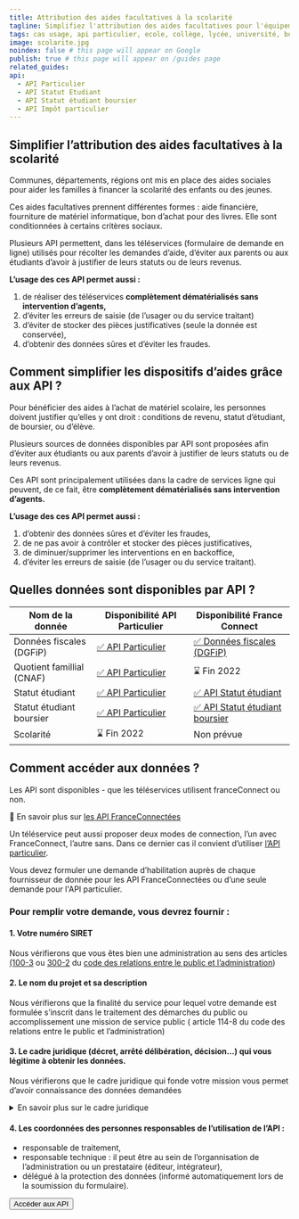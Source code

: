 ```yaml
---
title: Attribution des aides facultatives à la scolarité
tagline: Simplifiez l'attribution des aides facultatives pour l'équipement des élèves et des étudiants.
tags: cas usage, api particulier, ecole, collège, lycée, université, bourse, boursier, subvention
image: scolarite.jpg
noindex: false # this page will appear on Google
publish: true # this page will appear on /guides page
related_guides:
api:
  - API Particulier
  - API Statut Etudiant
  - API Statut étudiant boursier
  - API Impôt particulier
---
```


## Simplifier l’attribution des aides facultatives à la scolarité

Communes, départements, régions ont mis en place des aides sociales pour aider les familles à financer la scolarité des enfants ou des jeunes.

Ces aides facultatives prennent différentes formes : aide financière, fourniture de matériel informatique, bon d’achat pour des livres. Elle sont conditionnées à certains critères sociaux.  

Plusieurs API permettent, dans les téléservices (formulaire de demande en ligne) utilisés pour récolter les demandes d’aide, d’éviter aux parents ou aux étudiants d’avoir à justifier de leurs statuts ou de leurs revenus.

**L’usage des ces API permet aussi :**

1. de réaliser des téléservices **complètement dématérialisés sans intervention d’agents,**
2. d’éviter les erreurs de saisie (de l’usager ou du service traitant)
3. d’éviter de stocker des pièces justificatives (seule la donnée est conservée),
4. d’obtenir des données sûres et d’éviter les fraudes.

## Comment simplifier les dispositifs d’aides grâce aux API ?

Pour bénéficier des aides à l’achat de matériel scolaire, les personnes doivent justifier qu’elles y ont droit : conditions de revenu, statut d’étudiant, de boursier, ou d’élève.

Plusieurs sources de données disponibles par API sont proposées afin d’éviter aux étudiants ou aux parents d’avoir à justifier de leurs statuts ou de leurs revenus.

Ces API sont principalement utilisées dans la cadre de services ligne qui peuvent, de ce fait, être **complètement dématérialisés sans intervention d’agents.**

**L’usage des ces API permet aussi :**

1. d’obtenir des données sûres et d’éviter les fraudes,
2. de ne pas avoir à contrôler et stocker des pièces justificatives,
3. de diminuer/supprimer les interventions en en backoffice,
4. d’éviter les erreurs de saisie (de l’usager ou du service traitant).

## Quelles données sont disponibles par API ?

| Nom de la donnée | Disponibilité API Particulier | Disponibilité France Connect |
| --- | --- | --- |
| Données fiscales (DGFiP) | [✅ API Particulier](/les-api/api-particulier) | [✅ Données fiscales (DGFiP)](/les-api/impot-particulier) |
| Quotient famillial (CNAF) | [✅ API Particulier](/les-api/api-particulier) | ⌛️ Fin 2022 |
| Statut étudiant | [✅ API Particulier](/les-api/api-particulier) | [✅ API Statut étudiant](/les-api/api-statut-etudiant) |
| Statut étudiant boursier | [✅ API Particulier](/les-api/api-particulier) | [✅ API Statut étudiant boursier](/les-api/api-statut-etudiant-boursier) |
| Scolarité | ⌛️ Fin 2022 | Non prévue |

## Comment accéder aux données ?

Les API sont disponibles - que les téléservices utilisent franceConnect ou non.

🔎 En savoir plus sur [les API FranceConnectées](https://api.gouv.fr/guides/api-franceconnectees)

Un téléservice peut aussi proposer deux modes de connection, l’un avec FranceConnect, l’autre sans. Dans ce dernier cas il convient d’utiliser [l’API particulier](https://api.gouv.fr/les-api/api-particulier).

Vous devez formuler une demande d’habilitation auprès de chaque fournisseur de donnée pour les API FranceConnectées ou d’une seule demande pour l'API particulier.

### Pour remplir votre demande, vous devrez fournir :

#### 1. Votre numéro SIRET

Nous vérifierons que vous êtes bien une administration au sens des articles [(100-3](https://www.legifrance.gouv.fr/codes/article_lc/LEGIARTI000031367308) ou [300-2](https://www.legifrance.gouv.fr/codes/article_lc/LEGIARTI000033218936/) du [code des relations entre le public et l’administration](https://www.legifrance.gouv.fr/codes/id/LEGITEXT000031366350/))

#### 2. Le nom du projet et sa description

Nous vérifierons que la finalité du service pour lequel votre demande est formulée s’inscrit dans le traitement des démarches du public ou accomplissement une mission de service public ( article 114-8 du code des relations entre le public et l’administration)

#### 3. Le cadre juridique (décret, arrêté délibération, décision…) qui vous légitime à obtenir les données.

Nous vérifierons que le cadre juridique qui fonde votre mission vous permet d’avoir connaissance des données demandées

  <details>
    <summary>En savoir plus sur le cadre juridique</summary>
    Le cadre juridique général permet aux administrations d’obtenir, auprès d’autres administrations les données qui leur sont nécessaires pour accomplir leur mission de service public. Ce cadre est prévu par le code des relations entre le public et l’administration (art. 114-8 et suivants) pour, notamment, traiter les demandes et déclarations du public. En outre l’article 1er  de la loi pour une République numérique permet d’obtenir les données nécessaires, plus largement, à l’accomplissement d’une mission de service public. D’autres dispositions spécifiques peuvent également prévoir des mesures analogues.
  </details>

#### 4. Les coordonnées des personnes responsables de l’utilisation de l’API :

- responsable de traitement,
- responsable technique : il peut être au sein de l’organnisation de l’administration ou un prestataire (éditeur, intégrateur),
- délégué à la protection des données (informé automatiquement lors de la soumission du formulaire).

<Button href="#quelles-donnees-sont-disponibles-par-api-?">Accéder aux API</Button>
